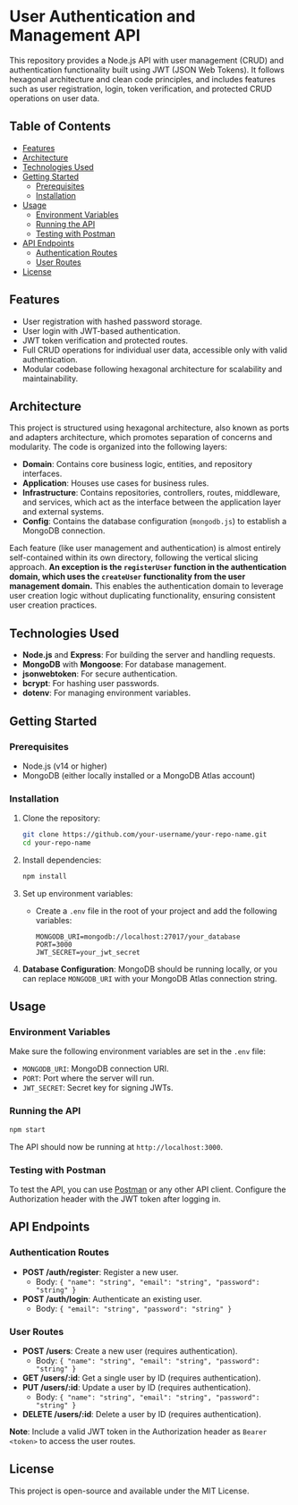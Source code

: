 
# User Authentication and Management API

This repository provides a Node.js API with user management (CRUD) and authentication functionality built using JWT (JSON Web Tokens). It follows hexagonal architecture and clean code principles, and includes features such as user registration, login, token verification, and protected CRUD operations on user data.

## Table of Contents

- [Features](#features)
- [Architecture](#architecture)
- [Technologies Used](#technologies-used)
- [Getting Started](#getting-started)
  - [Prerequisites](#prerequisites)
  - [Installation](#installation)
- [Usage](#usage)
  - [Environment Variables](#environment-variables)
  - [Running the API](#running-the-api)
  - [Testing with Postman](#testing-with-postman)
- [API Endpoints](#api-endpoints)
  - [Authentication Routes](#authentication-routes)
  - [User Routes](#user-routes)
- [License](#license)

## Features

- User registration with hashed password storage.
- User login with JWT-based authentication.
- JWT token verification and protected routes.
- Full CRUD operations for individual user data, accessible only with valid authentication.
- Modular codebase following hexagonal architecture for scalability and maintainability.

## Architecture

This project is structured using hexagonal architecture, also known as ports and adapters architecture, which promotes separation of concerns and modularity. The code is organized into the following layers:

- **Domain**: Contains core business logic, entities, and repository interfaces.
- **Application**: Houses use cases for business rules.
- **Infrastructure**: Contains repositories, controllers, routes, middleware, and services, which act as the interface between the application layer and external systems.
- **Config**: Contains the database configuration (`mongodb.js`) to establish a MongoDB connection.

Each feature (like user management and authentication) is almost entirely self-contained within its own directory, following the vertical slicing approach. **An exception is the `registerUser` function in the authentication domain, which uses the `createUser` functionality from the user management domain.** This enables the authentication domain to leverage user creation logic without duplicating functionality, ensuring consistent user creation practices.

## Technologies Used

- **Node.js** and **Express**: For building the server and handling requests.
- **MongoDB** with **Mongoose**: For database management.
- **jsonwebtoken**: For secure authentication.
- **bcrypt**: For hashing user passwords.
- **dotenv**: For managing environment variables.

## Getting Started

### Prerequisites

- Node.js (v14 or higher)
- MongoDB (either locally installed or a MongoDB Atlas account)

### Installation

1. Clone the repository:
   ```bash
   git clone https://github.com/your-username/your-repo-name.git
   cd your-repo-name
   ```

2. Install dependencies:
   ```bash
   npm install
   ```

3. Set up environment variables:
   - Create a `.env` file in the root of your project and add the following variables:

     ```plaintext
     MONGODB_URI=mongodb://localhost:27017/your_database
     PORT=3000
     JWT_SECRET=your_jwt_secret
     ```

4. **Database Configuration**: MongoDB should be running locally, or you can replace `MONGODB_URI` with your MongoDB Atlas connection string.

## Usage

### Environment Variables

Make sure the following environment variables are set in the `.env` file:

- `MONGODB_URI`: MongoDB connection URI.
- `PORT`: Port where the server will run.
- `JWT_SECRET`: Secret key for signing JWTs.

### Running the API

```bash
npm start
```

The API should now be running at `http://localhost:3000`.

### Testing with Postman

To test the API, you can use [Postman](https://www.postman.com/) or any other API client. Configure the Authorization header with the JWT token after logging in.

## API Endpoints

### Authentication Routes

- **POST /auth/register**: Register a new user.
  - Body: `{ "name": "string", "email": "string", "password": "string" }`
- **POST /auth/login**: Authenticate an existing user.
  - Body: `{ "email": "string", "password": "string" }`

### User Routes

- **POST /users**: Create a new user (requires authentication).
  - Body: `{ "name": "string", "email": "string", "password": "string" }`
- **GET /users/:id**: Get a single user by ID (requires authentication).
- **PUT /users/:id**: Update a user by ID (requires authentication).
  - Body: `{ "name": "string", "email": "string", "password": "string" }`
- **DELETE /users/:id**: Delete a user by ID (requires authentication).

**Note**: Include a valid JWT token in the Authorization header as `Bearer <token>` to access the user routes.

## License

This project is open-source and available under the MIT License.
